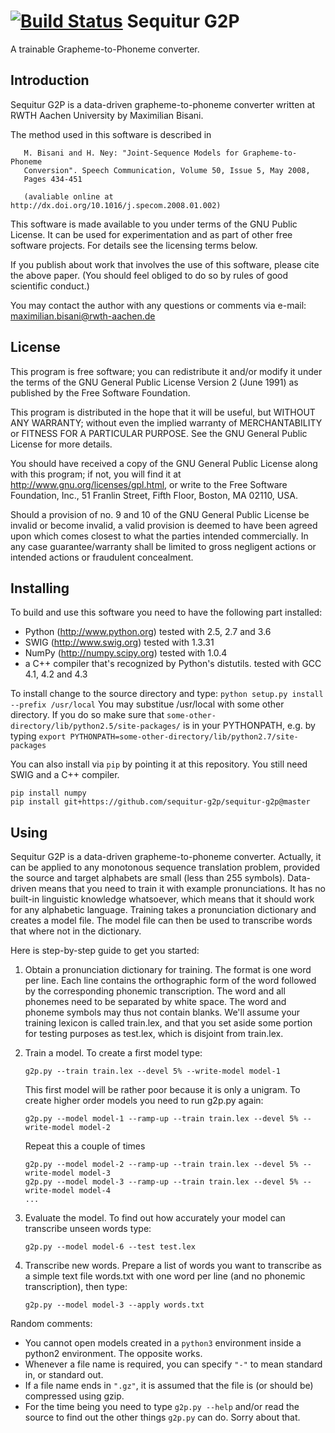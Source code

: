 [![Build Status](https://travis-ci.com/sequitur-g2p/sequitur-g2p.svg?branch=master)](https://travis-ci.com/sequitur-g2p/sequitur-g2p)
Sequitur G2P
============

A trainable Grapheme-to-Phoneme converter.

Introduction
------------

Sequitur G2P is a data-driven grapheme-to-phoneme converter written at
RWTH Aachen University by Maximilian Bisani.

The method used in this software is described in

```
   M. Bisani and H. Ney: "Joint-Sequence Models for Grapheme-to-Phoneme
   Conversion". Speech Communication, Volume 50, Issue 5, May 2008,
   Pages 434-451 

   (avaliable online at http://dx.doi.org/10.1016/j.specom.2008.01.002)
```

This software is made available to you under terms of the GNU Public
License. It can be used for experimentation and as part of other free
software projects. For details see the licensing terms below.

If you publish about work that involves the use of this software,
please cite the above paper. (You should feel obliged to do so by
rules of good scientific conduct.)

You may contact the author with any questions or comments via e-mail:
maximilian.bisani@rwth-aachen.de


License
-------

This program is free software; you can redistribute it and/or modify
it under the terms of the GNU General Public License Version 2 (June
1991) as published by the Free Software Foundation.
 
This program is distributed in the hope that it will be useful,
but WITHOUT ANY WARRANTY; without even the implied warranty of
MERCHANTABILITY or FITNESS FOR A PARTICULAR PURPOSE.  See the
GNU General Public License for more details.

You should have received a copy of the GNU General Public License
along with this program; if not, you will find it at
http://www.gnu.org/licenses/gpl.html, or write to the Free Software
Foundation, Inc., 51 Franlin Street, Fifth Floor, Boston, MA 02110,
USA.
 
Should a provision of no. 9 and 10 of the GNU General Public License
be invalid or become invalid, a valid provision is deemed to have been
agreed upon which comes closest to what the parties intended
commercially. In any case guarantee/warranty shall be limited to gross
negligent actions or intended actions or fraudulent concealment.


Installing
----------

To build and use this software you need to have the following part installed:
- Python (http://www.python.org)
  tested with 2.5, 2.7 and 3.6
- SWIG (http://www.swig.org)
  tested with 1.3.31
- NumPy (http://numpy.scipy.org)
  tested with 1.0.4
- a C++ compiler that's recognized by Python's distutils.
  tested with GCC 4.1, 4.2 and 4.3

To install change to the source directory and type:
    ```python setup.py install --prefix /usr/local```
You may substitue /usr/local with some other directory.  If you do so
make sure that `some-other-directory/lib/python2.5/site-packages/` is in
your PYTHONPATH, e.g. by typing
    ```export PYTHONPATH=some-other-directory/lib/python2.7/site-packages```

You can also install via `pip` by pointing it at this repository. You still
need SWIG and a C++ compiler.
```
pip install numpy
pip install git+https://github.com/sequitur-g2p/sequitur-g2p@master
```


Using
-----

Sequitur G2P is a data-driven grapheme-to-phoneme converter.
Actually, it can be applied to any monotonous sequence translation
problem, provided the source and target alphabets are small (less than
255 symbols).  Data-driven means that you need to train it with
example pronunciations.  It has no built-in linguistic knowledge
whatsoever, which means that it should work for any alphabetic
language.  Training takes a pronunciation dictionary and creates a
model file.  The model file can then be used to transcribe words that
where not in the dictionary.

Here is step-by-step guide to get you started:

1. Obtain a pronunciation dictionary for training.
   The format is one word per line.  Each line contains the
   orthographic form of the word followed by the corresponding
   phonemic transcription.  The word and all phonemes need to be
   separated by white space.  The word and phoneme symbols may thus
   not contain blanks.  We'll assume your training lexicon is called
   train.lex, and that you set aside some portion for testing purposes
   as test.lex, which is disjoint from train.lex.

2. Train a model.
   To create a first model type:
   
   ```g2p.py --train train.lex --devel 5% --write-model model-1```
       
   This first model will be rather poor because it is only a unigram.
   To create higher order models you need to run g2p.py again:
   
   ```g2p.py --model model-1 --ramp-up --train train.lex --devel 5% --write-model model-2```
       
   Repeat this a couple of times
   
   ```
   g2p.py --model model-2 --ramp-up --train train.lex --devel 5% --write-model model-3
   g2p.py --model model-3 --ramp-up --train train.lex --devel 5% --write-model model-4
   ...
   ```
       


3. Evaluate the model.
   To find out how accurately your model can transcribe unseen words type:
   
   ```g2p.py --model model-6 --test test.lex```

4. Transcribe new words.
   Prepare a list of words you want to transcribe as a simple text
   file words.txt with one word per line (and no phonemic
   transcription), then type:
   
   ```g2p.py --model model-3 --apply words.txt```


Random comments:
- You cannot open models created in a `python3` environment inside a 
  python2 environment. The opposite works.
- Whenever a file name is required, you can specify `"-"` to mean
  standard in, or standard out.
- If a file name ends in `".gz"`, it is assumed that the file is (or
  should be) compressed using gzip.
- For the  time being you need to type `g2p.py --help`  and/or read the
  source to find out the other things `g2p.py` can do.  Sorry about that.
